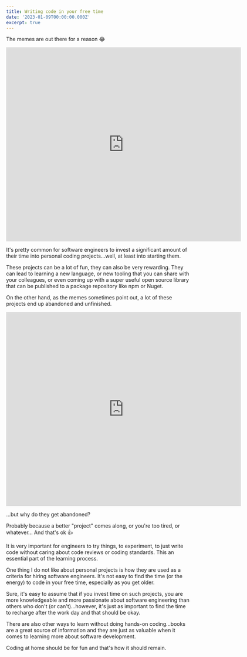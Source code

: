 ```yaml
---
title: Writing code in your free time
date: '2023-01-09T00:00:00.000Z'
excerpt: true
---
```


The memes are out there for a reason :joy:

<iframe id="reddit-embed" src="https://www.redditmedia.com/r/ProgrammerHumor/comments/q6eawf/personal_projects/?ref_source=embed&amp;ref=share&amp;embed=true&amp;theme=dark&amp;showedits=false&amp;created=2023-01-10T21%3A13%3A29.789Z" sandbox="allow-scripts allow-same-origin allow-popups" style="border: none;" height="528" width="640" scrolling="no"></iframe>

It's pretty common for software engineers to invest a significant amount of their time into personal coding projects...well, at least into starting them.

<!--more-->

These projects can be a lot of fun, they can also be very rewarding. They can lead to learning a new language, or new tooling that you can share with your colleagues, or even coming up with a super useful open source library that can be published to a package repository like npm or Nuget.

On the other hand, as the memes sometimes point out, a lot of these projects end up abandoned and unfinished.

<iframe id="reddit-embed" src="https://www.redditmedia.com/r/ProgrammerHumor/comments/nzi4ba/personal_projects_arent_meant_to_be_finished/?ref_source=embed&amp;ref=share&amp;embed=true&amp;theme=dark&amp;showedits=false&amp;created=2023-01-10T21%3A44%3A25.690Z" sandbox="allow-scripts allow-same-origin allow-popups" style="border: none;" height="528" width="640" scrolling="no"></iframe>

...but why do they get abandoned?

Probably because a better "project" comes along, or you're too tired, or whatever...
And that's ok :thumbsup:

It is very important for engineers to try things, to experiment, to just write code without caring about code reviews or coding standards. This an essential part of the learning process.

One thing I do not like about personal projects is how they are used as a criteria for hiring software engineers.
It's not easy to find the time (or the energy) to code in your free time, especially as you get older.

Sure, it's easy to assume that if you invest time on such projects, you are more knowledgeable and more passionate about software engineering than others who don't (or can't)...however, it's just as important to find the time to recharge after the work day and that should be okay.

There are also other ways to learn without doing hands-on coding...books are a great source of information and they are just as valuable when it comes to learning more about software development.

Coding at home should be for fun and that's how it should remain.
